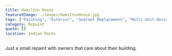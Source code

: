 ```yaml
---
title: Hamilton House
featuredImage: ./images/HamiltonHouse.jpg
tags: ["Painting", "Exterior", "Sealant Replacement", "Multi-Unit Residential", "EIFS Repair"]
category: Repaint
quote: []
location: Indian Rocks
---
```


Just a small repaint with owners that care about their building.
